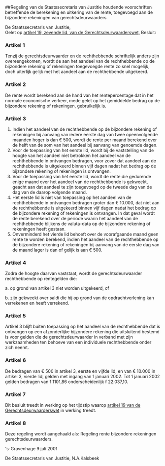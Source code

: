 <meta http-equiv='Content-Type' content='text/html; charset=utf-8' />

##Regeling van de Staatssecretaris van Justitie houdende voorschriften betreffende de berekening en uitkering van de rente, toegevoegd aan de bijzondere rekeningen van gerechtsdeurwaarders

De Staatssecretaris van Justitie,  
Gelet op [artikel 19, zevende lid, van de Gerechtsdeurwaarderswet](../../../../../../../wet/gerechtsdeurwaarderswet/BWBR0012197/README.md),
Besluit:    

### Artikel  1  

Tenzij de gerechtsdeurwaarder en de rechthebbende schriftelijk anders zijn overeengekomen, wordt de aan het aandeel van de rechthebbende op de bijzondere rekening of rekeningen toegevoegde rente zo snel mogelijk, doch uiterlijk gelijk met het aandeel aan de rechthebbende uitgekeerd.  

### Artikel  2  

De rente wordt berekend aan de hand van het rentepercentage dat in het normale economische verkeer, mede gelet op het gemiddelde bedrag op de bijzondere rekening of rekeningen, gebruikelijk is.  

### Artikel  3  

1.  Indien het aandeel van de rechthebbende op de bijzondere rekening of rekeningen bij aanvang van iedere eerste dag van twee opeenvolgende maanden hoger is dan € 500, wordt de rente per maand berekend over de helft van de som van het aandeel bij aanvang van genoemde dagen.   
2.  Voor de toepassing van het eerste lid, wordt bij de vaststelling van de hoogte van het aandeel niet betrokken het aandeel van de rechthebbende in ontvangen bedragen, voor zover dat aandeel aan de rechthebbende is uitgekeerd binnen vijf dagen nadat het bedrag op de bijzondere rekening of rekeningen is ontvangen.   
3.  Voor de toepassing van het eerste lid, wordt de rente die gedurende enige maand over het aandeel van de rechthebbende is gekweekt, geacht aan dat aandeel te zijn toegevoegd op de tweede dag van de dag van de daarop volgende maand.   
4.  Het eerste lid is niet van toepassing op het aandeel van de rechthebbende in ontvangen bedragen groter dan € 10.000, dat niet aan de rechthebbende is uitgekeerd binnen vijf dagen nadat het bedrag op de bijzondere rekening of rekeningen is ontvangen. In dat geval wordt de rente berekend over de periode waarin het aandeel van de rechthebbende blijkens de valuta-data op de bijzondere rekening of rekeningen heeft gestaan.   
5.  Onverminderd het vierde lid behoeft over de voorafgaande maand geen rente te worden berekend, indien het aandeel van de rechthebbende op de bijzondere rekening of rekeningen bij aanvang van de eerste dag van de maand lager is dan of gelijk is aan € 500.   

### Artikel  4  

Zodra de hoogte daarvan vaststaat, wordt de gerechtsdeurwaarder rechthebbende op rentegelden die: 

a. op grond van artikel 3 niet worden uitgekeerd, of  

b. zijn gekweekt over saldi die hij op grond van de opdrachtverlening kan verrekenen en heeft verrekend.    

### Artikel  5  

Artikel 3 blijft buiten toepassing op het aandeel van de rechthebbende dat is ontvangen op een afzonderlijke bijzondere rekening die uitsluitend bestemd is voor gelden die de gerechtsdeurwaarder in verband met zijn werkzaamheden ten behoeve van een individuele rechthebbende onder zich neemt.  

### Artikel  6  

De bedragen van € 500 in artikel 3, eerste en vijfde lid, en van € 10.000 in artikel 3, vierde lid, gelden met ingang van 1 januari 2002. Tot 1 januari 2002 gelden bedragen van f 1101,86 onderscheidenlijk f 22.037,10.  

### Artikel  7  

Dit besluit treedt in werking op het tijdstip waarop [artikel 19 van de Gerechtsdeurwaarderswet](../../../../../../../wet/gerechtsdeurwaarderswet/BWBR0012197/README.md) in werking treedt.  

### Artikel  8  

Deze regeling wordt aangehaald als: Regeling rente bijzondere rekeningen gerechtsdeurwaarders.  

's-Gravenhage 
9 juli 2001    

De 
Staatssecretaris van Justitie, 
N.A.Kalsbeek    
